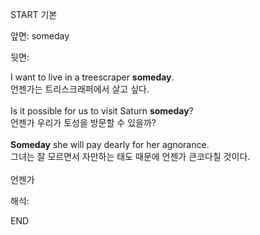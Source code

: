 START
기본

앞면:
someday


뒷면:
<div>I want to live in a treescraper <strong>someday</strong>. </div><div><div>언젠가는 트리스크래퍼에서 살고 싶다.</div></div><div><br></div><div><div>Is it possible for us to visit Saturn <strong>someday</strong>? </div><div><div>언젠가 우리가 토성을 방문할 수 있을까?</div></div></div><div><br></div><div><div><strong>Someday</strong> she will pay dearly for her agnorance. </div><div><div>그녀는 잘 모르면서 자만하는 태도 때문에 언젠가 큰코다칠 것이다.</div></div></div><div><br></div><div>언젠가</div>


해석:
<!--ID: 1746614454704-->
END